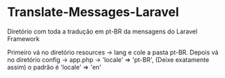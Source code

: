 # Translate-Messages-Laravel
Diretório com toda a tradução em pt-BR da mensagens do Laravel Framework

Primeiro vá no diretório resources -> lang e cole a pasta pt-BR.
Depois vá no diretório config -> app.php -> 'locale' => 'pt-BR', (Deixe exatamente assim) o padrão é 'locale' => 'en'

